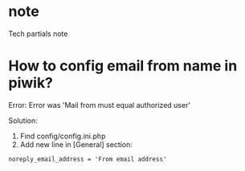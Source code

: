 # note
Tech partials note


# How to config email from name in piwik?
Error:
Error was 'Mail from must equal authorized user'

Solution:
1. Find config/config.ini.php
2. Add new line in [General] section:
    
  `noreply_email_address = 'From email address'`
